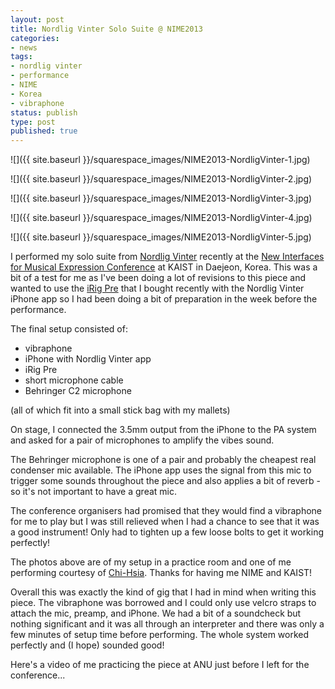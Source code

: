 ```yaml
---
layout: post
title: Nordlig Vinter Solo Suite @ NIME2013
categories:
- news
tags:
- nordlig vinter
- performance
- NIME
- Korea
- vibraphone
status: publish
type: post
published: true
---
```


![]({{ site.baseurl }}/squarespace_images/NIME2013-NordligVinter-1.jpg)

![]({{ site.baseurl }}/squarespace_images/NIME2013-NordligVinter-2.jpg)

![]({{ site.baseurl }}/squarespace_images/NIME2013-NordligVinter-3.jpg)

![]({{ site.baseurl }}/squarespace_images/NIME2013-NordligVinter-4.jpg)

![]({{ site.baseurl }}/squarespace_images/NIME2013-NordligVinter-5.jpg)

I performed my solo suite from [Nordlig Vinter](/nordligvinter) recently at the [New Interfaces for Musical Expression Conference](http://nime2013.kaist.ac.kr) at KAIST in Daejeon, Korea. This was a bit of a test for me as I've been doing a lot of revisions to this piece and wanted to use the [iRig Pre](http://www.ikmultimedia.com/products/irigpre/) that I bought recently with the Nordlig Vinter iPhone app so I had been doing a bit of preparation in the week before the performance.

The final setup consisted of:

* vibraphone
* iPhone with Nordlig Vinter app
* iRig Pre
* short microphone cable
* Behringer C2 microphone

(all of which fit into a small stick bag with my mallets)

On stage, I connected the 3.5mm output from the iPhone to the PA system and asked for a pair of microphones to amplify the vibes sound.

The Behringer microphone is one of a pair and probably the cheapest real condenser mic available. The iPhone app uses the signal from this mic to trigger some sounds throughout the piece and also applies a bit of reverb - so it's not important to have a great mic.

The conference organisers had promised that they would find a vibraphone for me to play but I was still relieved when I had a chance to see that it was a good instrument! Only had to tighten up a few loose bolts to get it working perfectly!

The photos above are of my setup in a practice room and one of me performing courtesy of [Chi-Hsia](http://www.laichihsia.com). Thanks for having me NIME and KAIST!

Overall this was exactly the kind of gig that I had in mind when writing this piece. The vibraphone was borrowed and I could only use velcro straps to attach the mic, preamp, and iPhone. We had a bit of a soundcheck but nothing significant and it was all through an interpreter and there was only a few minutes of setup time before performing. The whole system worked perfectly and (I hope) sounded good!

Here's a video of me practicing the piece at ANU just before I left for the conference...
